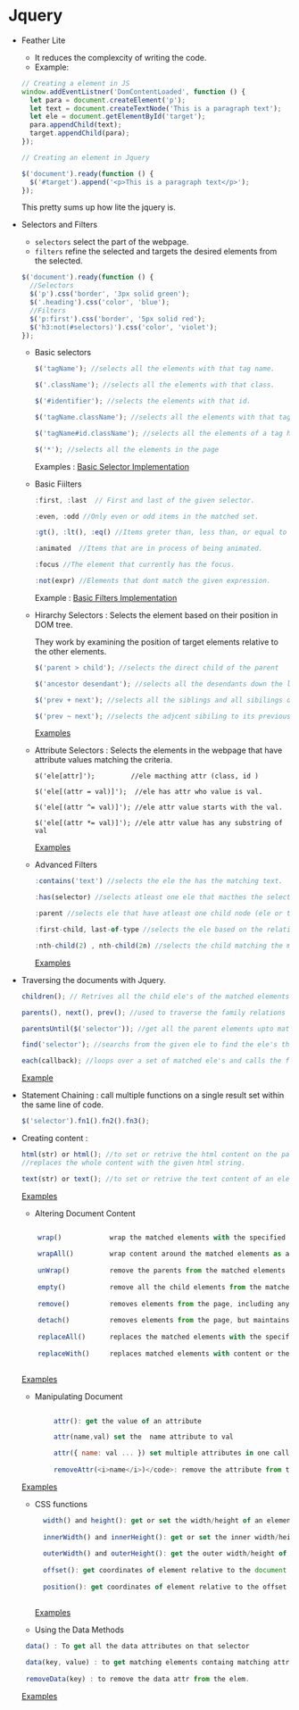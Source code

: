 # Jquery

- Feather Lite

  - It reduces the complexcity of writing the code.
  - Example:

  ```js
  // Creating a element in JS
  window.addEventListner('DomContentLoaded', function () {
    let para = document.createElement('p');
    let text = document.createTextNode('This is a paragraph text');
    let ele = document.getElementById('target');
    para.appendChild(text);
    target.appendChild(para);
  });
  ```

  ```js
  // Creating an element in Jquery

  $('document').ready(function () {
    $('#target').append('<p>This is a paragraph text</p>');
  });
  ```

  This pretty sums up how lite the jquery is.

- Selectors and Filters

  - `selectors` select the part of the webpage.
  - `filters` refine the selected and targets the desired elements from the selected.

  ```js
  $('document').ready(function () {
    //Selectors
    $('p').css('border', '3px solid green');
    $('.heading').css('color', 'blue');
    //Filters
    $('p:first').css('border', '5px solid red');
    $('h3:not(#selectors)').css('color', 'violet');
  });
  ```

  - Basic selectors 

    ```js
    $('tagName'); //selects all the elements with that tag name.

    $('.className'); //selects all the elements with that class.

    $('#identifier'); //selects the elements with that id.

    $('tagName.className'); //selects all the elements with that tagname having matching class.

    $('tagName#id.className'); //selects all the elements of a tag having both matching id and class.

    $('*'); //selects all the elements in the page
    ```
      Examples : [Basic Selector Implementation](https://github.com/vvvk-gh/jquery/blob/master/BasicSelectors_finished.htm)

  - Basic Fiilters

    ```js
    :first, :last  // First and last of the given selector.

    :even, :odd //Only even or odd items in the matched set.

    :gt(), :lt(), :eq() //Items greter than, less than, or equal to an index.

    :animated  //Items that are in process of being animated.

    :focus //The element that currently has the focus.

    :not(expr) //Elements that dont match the given expression.
    ```
      Example : [Basic Filters Implementation](https://github.com/vvvk-gh/jquery/blob/master/BasicFilters_finished.html)

  - Hirarchy Selectors : Selects the element based on their position in DOM tree.

    They work by examining the position of target elements relative to the other elements.

    ```js
    $('parent > child'); //selects the direct child of the parent

    $('ancestor desendant'); //selects all the desendants down the line.

    $('prev + next'); //selects all the siblings and all sibilings down the line.

    $('prev ~ next'); //selects the adjcent sibiling to its previous.
    
    ```
    [Examples](https://github.com/vvvk-gh/jquery/blob/master/HierCombo_finished.html)

  - Attribute Selectors : Selects the elements in the webpage that have attribute values matching the criteria.

    ```JS
    $('ele[attr]');         //ele macthing attr (class, id )

    $('ele[(attr = val)]');  //ele has attr who value is val.

    $('ele[(attr ^= val)]'); //ele attr value starts with the val.

    $('ele[(attr *= val)]'); //ele attr value has any substring of val
    ```
    [Examples](https://github.com/vvvk-gh/jquery/blob/master/AttrFilters_finished.html)

  - Advanced Filters

    ```js
    :contains('text') //selects the ele the has the matching text.

    :has(selector) //selects atleast one ele that macthes the selector.

    :parent //selects ele that have atleast one child node (ele or text).

    :first-child, last-of-type //selects the ele based on the relations (fisrt child , last child of a parent ele)

    :nth-child(2) , nth-child(2n) //selects the child matching the mentioned index.
    ```
    [Examples](https://github.com/vvvk-gh/jquery/blob/master/ChildVisCont_finished.html)

- Traversing the documents with Jquery.

  ```js
  children(); // Retrives all the child ele's of the matched elements, expect text nodes.

  parents(), next(), prev(); //used to traverse the family relations of an element

  parentsUntil($('selector')); //get all the parent elements upto matched selector and the matched selector is not included.

  find('selector'); //searchs from the given ele to find the ele's that match the selector expression.

  each(callback); //loops over a set of matched ele's and calls the function for each one.
  ```
  [Example](https://github.com/vvvk-gh/jquery/blob/master/traversing_finished.html)

- Statement Chaining : call multiple functions on a single result set within the same line of code.
  ```js
  $('selector').fn1().fn2().fn3();
  ```
- Creating content :

  ```js
  html(str) or html(); //to set or retrive the html content on the page.
  //replaces the whole content with the given html string.

  text(str) or text(); //to set or retrive the text content of an ele
  ```
  [Examples](https://github.com/vvvk-gh/jquery/blob/master/creating_finished.htm)
  
  - Altering Document Content
  
  ```js
  
      wrap()            wrap the matched elements with the specified content
      
      wrapAll()         wrap content around the matched elements as a group
      
      unWrap()          remove the parents from the matched elements
      
      empty()           remove all the child elements from the matched elements
      
      remove()          removes elements from the page, including any embedded data and event handlers
      
      detach()          removes elements from the page, but maintains embedded data and event handlers
      
      replaceAll()      replaces the matched elements with the specified content
      
      replaceWith()     replaces matched elements with content or the results of a callback function
      
  ```
  [Examples](https://github.com/vvvk-gh/jquery/blob/master/altering_finished.htm)
  
    - Manipulating Document
    
    ```js
            
            attr(): get the value of an attribute

            attr(name,val) set the  name attribute to val

            attr({ name: val ... }) set multiple attributes in one call
              
            removeAttr(<i>name</i>)</code>: remove the attribute from the element
    ```
    [Examples](https://github.com/vvvk-gh/jquery/blob/master/attributes_finished.htm)
    
    - CSS functions
      
      ```js
        width() and height(): get or set the width/height of an element
        
        innerWidth() and innerHeight(): get or set the inner width/height of an element
        
        outerWidth() and outerHeight(): get the outer width/height of an element
        
        offset(): get coordinates of element relative to the document
        
        position(): get coordinates of element relative to the offset parent
        
      ```
      [Examples](https://github.com/vvvk-gh/jquery/blob/master/css_finished.htm)
      
     - Using the Data Methods
     
     ```js
      data() : To get all the data attributes on that selector
      
      data(key, value) : to get matching elements containg matching attribute value 
      
      removeData(key) : to remove the data attr from the elem.
     ```
    [Examples](https://github.com/vvvk-gh/jquery/blob/master/data_finished.html)
      
